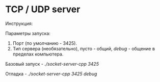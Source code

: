 # TCP / UDP server

Инструкция:

Параметры запуска:

1. Порт (по умолчанию - 3425).
2. Тип сервера (необязательно), пусто - общий, *debug* - общение в пределах компьютера.

Базовый запуск - _./socket-server-cpp 3425_

Отладка - _./socket-server-cpp 3425 debug_

